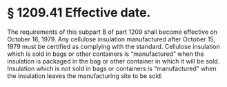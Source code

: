 # § 1209.41   Effective date.

The requirements of this subpart B of part 1209 shall become effective on October 16, 1979. Any cellulose insulation manufactured after October 15, 1979 must be certified as complying with the standard. Cellulose insulation which is sold in bags or other containers is “manufactured” when the insulation is packaged in the bag or other container in which it will be sold. Insulation which is not sold in bags or containers is “manufactured” when the insulation leaves the manufacturing site to be sold.




